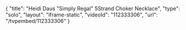 {
    "title": "Heidi Daus \"Simply Regal\" 5Strand Choker Necklace",
    "type": "solo",
    "layout": "iframe-static",
    "videoId": "112333306",
    "url": "\/tvpembed\/112333306"
}